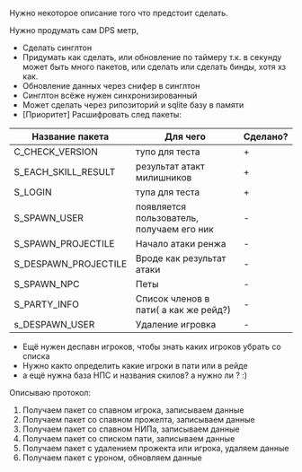 Нужно некоторое описание того что предстоит сделать.

Нужно продумать сам DPS метр,

* Сделать синглтон
* Придумать как сделать, или обновление по таймеру т.к. в секунду может быть много пакетов, или сделать или сделать бинды, хотя хз как.
* Обновление данных через снифер в синглтон
* Синглтон всёже нужен синхронизированный
* Может сделать через рипозиторий и sqlite базу в памяти
* [Приоритет] Расшифровать след пакеты:

Название пакета | Для чего | Сделано?
------------ | ------------ | -------------
C_CHECK_VERSION|тупо для теста|+
S_EACH_SKILL_RESULT|результат атакт милишников|+
S_LOGIN|тупа для теста|+
S_SPAWN_USER|появляется пользователь, получаем его ник|-
S_SPAWN_PROJECTILE|Начало атаки ренжа|-
S_DESPAWN_PROJECTILE|Вроде как результат атаки|-
S_SPAWN_NPC|Петы|-
S_PARTY_INFO|Список членов в пати( а как же рейд?)|-
s_DESPAWN_USER|Удаление игровка|-

* Ещё нужен деспавн игроков, чтобы знать каких игроков убрать со списка
* Нужно както определить какие игроки в пати или в рейде
* а ещё нужна база НПС и названия скилов? а нужно ли ? :)

Описываю протокол:
1. Получаем пакет со спавном игрока, записываем данные
2. Получаем пакет со спавном прожелта, записываем данные
3. Получаем пакет со спавном НИПа, записываем данные
4. Получаем пакет со списком пати, записываем данные
5. Получаем пакет с удалением прожекта или игрока, удаляем данные
6. Получаем пакет с уроном, обновляем данные
